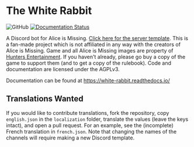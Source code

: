 # The White Rabbit

![GitHub](https://img.shields.io/github/license/circumspect/White-Rabbit)
[![Documentation Status](https://readthedocs.org/projects/white-rabbit/badge/?version=latest)](https://white-rabbit.readthedocs.io/en/latest/?badge=latest)

A Discord bot for Alice is Missing. [Click here for the server template](https://discord.new/YD7aEUr8AdBQ).
This is a fan-made project which is not affiliated in any way with the creators of Alice is Missing.
Game and all Alice is Missing images are property of
[Hunters Entertainment](https://www.huntersentertainment.com/alice-is-missing).
If you haven't already, please go buy a copy of the game to support them (and
to get a copy of the rulebook). Code and documentation are licensed under the
AGPLv3.

Documentation can be found at <https://white-rabbit.readthedocs.io/>

## Translations Wanted

If you would like to contribute translations, fork the repository, copy
`english.json` in the `localization` folder, translate the values (leave
the keys intact), and open a pull request. For an example, see the
(incomplete) French translation in `french.json`. Note that changing the
names of the channels will require making a new Discord template.
